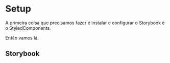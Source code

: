 # Setup

A primeira coisa que precisamos fazer é instalar e configurar o Storybook e o StyledComponents.

Então vamos lá.

## Storybook

